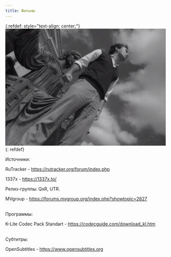 ```yaml
---
title: Фильмы
---
```


{:refdef: style="text-align: center;"}
[![Cuba](/images/cuba.jpg)](https://www.youtube.com/watch?v=lt-RbV8KiC0&t)
{: refdef}
<br>

Источники:

RuTracker - <https://rutracker.org/forum/index.php>

1337x - <https://1337x.to/>

Релиз-группы: QxR, UTR.

MVgroup - <https://forums.mvgroup.org/index.php?showtopic=2827>
<br><br>

Программы:

K-Lite Codec Pack Standart - <https://codecguide.com/download_kl.htm>
<br><br>

Субтитры:

OpenSubtitles - <https://www.opensubtitles.org>